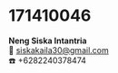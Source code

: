 # 171410046
**Neng Siska Intantria**  
:e-mail: siskakaila30@gmail.com  
:telephone: +6282240378474 
